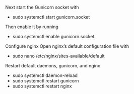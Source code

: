 Next start the Gunicorn socket with

- sudo systemctl start gunicorn.socket

Then enable it by running

- sudo systemctl enable gunicorn.socket

Configure nginx
Open nginx’s default configuration file with

- sudo nano /etc/nginx/sites-available/default

Restart default daemons, gunicorn, and nginx
- sudo systemctl daemon-reload
- sudo systemctl restart gunicorn
- sudo systemctl restart nginx
